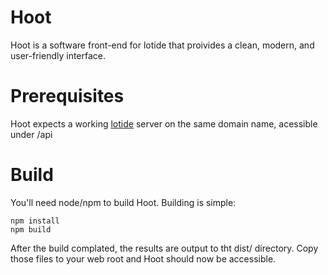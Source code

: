 # Hoot

Hoot is a software front-end for lotide that proivides a clean, modern, and user-friendly interface. 

# Prerequisites

Hoot expects a working [lotide](https://git.sr.ht/~vpzom/lotide) server on the same domain name, acessible under /api

# Build

You'll need node/npm to build Hoot. Building is simple:
```
npm install
npm build
```

After the build complated, the results are output to tht dist/ directory. Copy those files to your web root and Hoot should now be accessible.


